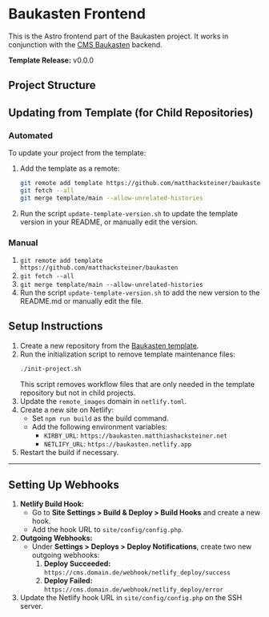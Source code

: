 # Baukasten Frontend

This is the Astro frontend part of the Baukasten project. It works in conjunction with the [CMS Baukasten](https://github.com/matthacksteiner/cms.baukasten) backend.

**Template Release:** v0.0.0

## Project Structure

## Updating from Template (for Child Repositories)

### Automated

To update your project from the template:

1. Add the template as a remote:
   ```sh
   git remote add template https://github.com/matthacksteiner/baukasten
   git fetch --all
   git merge template/main --allow-unrelated-histories
   ```
2. Run the script `update-template-version.sh` to update the template version in your README, or manually edit the version.

### Manual

1. `git remote add template https://github.com/matthacksteiner/baukasten`
2. `git fetch --all`
3. `git merge template/main --allow-unrelated-histories`
4. Run the script `update-template-version.sh` to add the new version to the README.md or manually edit the file.

## Setup Instructions

1. Create a new repository from the [Baukasten template](https://github.com/matthacksteiner/baukasten).
2. Run the initialization script to remove template maintenance files:
   ```sh
   ./init-project.sh
   ```
   This script removes workflow files that are only needed in the template repository but not in child projects.
3. Update the `remote_images` domain in `netlify.toml`.
4. Create a new site on Netlify:
   - Set `npm run build` as the build command.
   - Add the following environment variables:
     - `KIRBY_URL`: `https://baukasten.matthiashacksteiner.net`
     - `NETLIFY_URL`: `https://baukasten.netlify.app`
5. Restart the build if necessary.

---

## Setting Up Webhooks

1. **Netlify Build Hook:**
   - Go to **Site Settings > Build & Deploy > Build Hooks** and create a new hook.
   - Add the hook URL to `site/config/config.php`.
2. **Outgoing Webhooks:**
   - Under **Settings > Deploys > Deploy Notifications**, create two new outgoing webhooks:
     1. **Deploy Succeeded:** `https://cms.domain.de/webhook/netlify_deploy/success`
     2. **Deploy Failed:** `https://cms.domain.de/webhook/netlify_deploy/error`
3. Update the Netlify hook URL in `site/config/config.php` on the SSH server.
